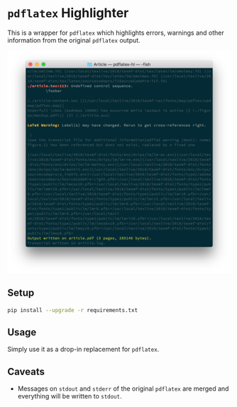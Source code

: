 # `pdflatex` Highlighter

This is a wrapper for `pdflatex` which highlights errors, warnings and other information from the original `pdflatex` output.

![Screenshot](https://raw.githubusercontent.com/blochberger/pdflatex-hl/master/screenshot.png)

## Setup

```sh
pip install --upgrade -r requirements.txt
```

## Usage

Simply use it as a drop-in replacement for `pdflatex`.

## Caveats

- Messages on `stdout` and `stderr` of the original `pdflatex` are merged and everything will be written to `stdout`.

